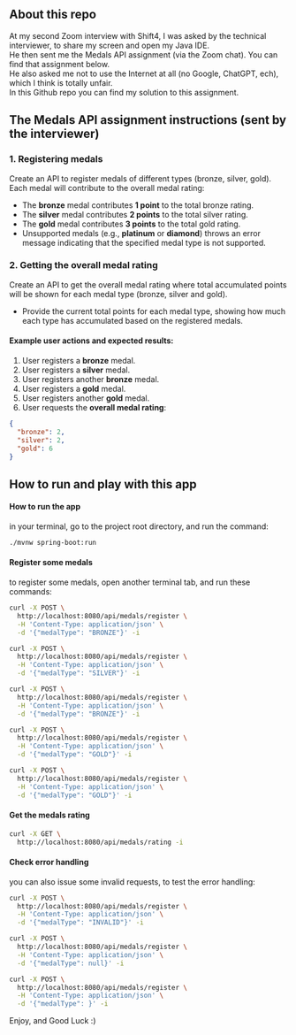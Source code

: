## About this repo

At my second Zoom interview with Shift4, I was asked by the technical interviewer, to share my screen and open my Java IDE.  
He then sent me the Medals API assignment (via the Zoom chat). You can find that assignment below.  
He also asked me not to use the Internet at all (no Google, ChatGPT, ech), which I think is totally unfair.  
In this Github repo you can find my solution to this assignment.  

## The Medals API assignment instructions (sent by the interviewer)

### 1. Registering medals

Create an API to register medals of different types (bronze, silver, gold). Each medal will contribute to the overall medal rating:

- The **bronze** medal contributes **1 point** to the total bronze rating.
- The **silver** medal contributes **2 points** to the total silver rating.
- The **gold** medal contributes **3 points** to the total gold rating.
- Unsupported medals (e.g., **platinum** or **diamond**) throws an error message indicating that the specified medal type is not supported.

### 2. Getting the overall medal rating

Create an API to get the overall medal rating where total accumulated points will be shown for each medal type (bronze, silver and gold).

- Provide the current total points for each medal type, showing how much each type has accumulated based on the registered medals.

#### Example user actions and expected results:

1. User registers a **bronze** medal.
2. User registers a **silver** medal.
3. User registers another **bronze** medal.
4. User registers a **gold** medal.
5. User registers another **gold** medal.
6. User requests the **overall medal rating**:

```json
{
  "bronze": 2,
  "silver": 2,
  "gold": 6
}
```

## How to run and play with this app

#### How to run the app

in your terminal, go to the project root directory, and run the command:

```sh
./mvnw spring-boot:run
```

#### Register some medals

to register some medals, open another terminal tab, and run these commands:

```sh
curl -X POST \
  http://localhost:8080/api/medals/register \
  -H 'Content-Type: application/json' \
  -d '{"medalType": "BRONZE"}' -i

curl -X POST \
  http://localhost:8080/api/medals/register \
  -H 'Content-Type: application/json' \
  -d '{"medalType": "SILVER"}' -i

curl -X POST \
  http://localhost:8080/api/medals/register \
  -H 'Content-Type: application/json' \
  -d '{"medalType": "BRONZE"}' -i

curl -X POST \
  http://localhost:8080/api/medals/register \
  -H 'Content-Type: application/json' \
  -d '{"medalType": "GOLD"}' -i

curl -X POST \
  http://localhost:8080/api/medals/register \
  -H 'Content-Type: application/json' \
  -d '{"medalType": "GOLD"}' -i
```

#### Get the medals rating

```sh
curl -X GET \
  http://localhost:8080/api/medals/rating -i
```

#### Check error handling

you can also issue some invalid requests, to test the error handling:

```sh
curl -X POST \
  http://localhost:8080/api/medals/register \
  -H 'Content-Type: application/json' \
  -d '{"medalType": "INVALID"}' -i

curl -X POST \
  http://localhost:8080/api/medals/register \
  -H 'Content-Type: application/json' \
  -d '{"medalType": null}' -i

curl -X POST \
  http://localhost:8080/api/medals/register \
  -H 'Content-Type: application/json' \
  -d '{"medalType": }' -i
```

Enjoy, and Good Luck :)  
